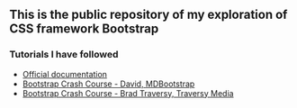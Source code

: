 ## This is the public repository of my exploration of CSS framework Bootstrap

### Tutorials I have followed
- [Official documentation](https://getbootstrap.com/docs/5.3/getting-started/introduction/)
- [Bootstrap Crash Course - David, MDBootstrap](https://www.youtube.com/watch?v=-qfEOE4vtxE&t=938s) 
- [Bootstrap Crash Course - Brad Traversy, Traversy Media](https://www.youtube.com/watch?v=4sosXZsdy-s&t=520s)